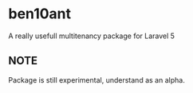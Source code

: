 # ben10ant
A really usefull multitenancy package for Laravel 5

## NOTE
Package is still experimental, understand as an alpha.
